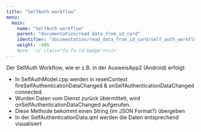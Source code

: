 ```yaml
---
title: "SelfAuth workflow"
menu:
  main:
    name: "SelfAuth workflow"
    parent: "documentation/read_data_from_id_card"
    identifier: "documentation/read_data_from_id_card/self_auth_workflow"
    weight: -900
    #pre: '<i class="fa fa-id-badge"></i>'
---
```


Der SelfAuth Workflow, wie er z.B. in der AusweisApp2 (Android) erfolgt:

- In SelfAuthModel.cpp werden in resetContext fireSelfAuthenticationDataChanged & onSelfAuthenticationDataChanged connected.
- Wurden Daten vom Dienst zurück übermittelt, wird onSelfAuthenticationDataChanged aufgerufen.
- Diese Methode bekommt einen String (im JSON Format?) übergeben
- In der SelfAuthenticationData.qml werden die Daten entsprechend visualisiert
